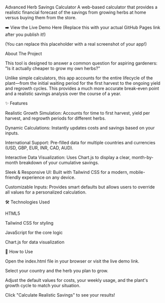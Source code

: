 Advanced Herb Savings Calculator
A web-based calculator that provides a realistic financial forecast of the savings from growing herbs at home versus buying them from the store.

➡️ View the Live Demo Here (Replace this with your actual GitHub Pages link after you publish it!)

(You can replace this placeholder with a real screenshot of your app!)

About The Project

This tool is designed to answer a common question for aspiring gardeners: "Is it actually cheaper to grow my own herbs?"

Unlike simple calculators, this app accounts for the entire lifecycle of the plant—from the initial waiting period for the first harvest to the ongoing yield and regrowth cycles. This provides a much more accurate break-even point and a realistic savings analysis over the course of a year.

✨ Features

Realistic Growth Simulation: Accounts for time to first harvest, yield per harvest, and regrowth periods for different herbs.

Dynamic Calculations: Instantly updates costs and savings based on your inputs.

International Support: Pre-filled data for multiple countries and currencies (USD, GBP, EUR, INR, CAD, AUD).

Interactive Data Visualization: Uses Chart.js to display a clear, month-by-month breakdown of your cumulative savings.

Sleek & Responsive UI: Built with Tailwind CSS for a modern, mobile-friendly experience on any device.

Customizable Inputs: Provides smart defaults but allows users to override all values for a personalized calculation.

🛠️ Technologies Used

HTML5

Tailwind CSS for styling

JavaScript for the core logic

Chart.js for data visualization

🚀 How to Use

Open the index.html file in your browser or visit the live demo link.

Select your country and the herb you plan to grow.

Adjust the default values for costs, your weekly usage, and the plant's growth cycle to match your situation.

Click "Calculate Realistic Savings" to see your results!
